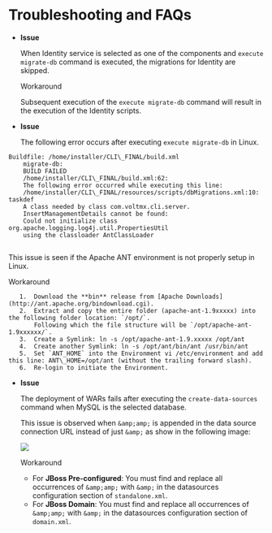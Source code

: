 ﻿
Troubleshooting and FAQs
========================

*   **Issue**
    
    When Identity service is selected as one of the components and `execute migrate-db` command is executed, the migrations for Identity are skipped.
    
    Workaround
    
    Subsequent execution of the `execute migrate-db` command will result in the execution of the Identity scripts.
    
*   **Issue**
    
    The following error occurs after executing `execute migrate-db` in Linux.
    
```
Buildfile: /home/installer/CLI\_FINAL/build.xml
    migrate-db:
    BUILD FAILED
    /home/installer/CLI\_FINAL/build.xml:62: 
    The following error occurred while executing this line:
    /home/installer/CLI\_FINAL/resources/scripts/dbMigrations.xml:10: taskdef 
    A class needed by class com.voltmx.cli.server.
    InsertManagementDetails cannot be found: 
    Could not initialize class org.apache.logging.log4j.util.PropertiesUtil 
    using the classloader AntClassLoader
    
```
    
This issue is seen if the Apache ANT environment is not properly setup in Linux.
    
Workaround

 ```   
    1.  Download the **bin** release from [Apache Downloads](http://ant.apache.org/bindownload.cgi).
    2.  Extract and copy the entire folder (apache-ant-1.9xxxxx) into the following folder location: `/opt/`.  
        Following which the file structure will be `/opt/apache-ant-1.9xxxxxx/`.
    3.  Create a Symlink: ln -s /opt/apache-ant-1.9.xxxxx /opt/ant
    4.  Create another Symlink: ln -s /opt/ant/bin/ant /usr/bin/ant
    5.  Set `ANT_HOME` into the Environment vi /etc/environment and add this line: ANT\_HOME=/opt/ant (without the trailing forward slash).
    6.  Re-login to initiate the Environment.

```
*   **Issue**
    
    The deployment of WARs fails after executing the `create-data-sources` command when MySQL is the selected database.
    
    This issue is observed when `&amp;amp;` is appended in the data source connection URL instead of just `&amp;` as show in the following image:
    
    ![](Resources/Images/troubleshooting2.png)
    
    Workaround
    
    *   For **JBoss Pre-configured**: You must find and replace all occurrences of `&amp;amp;` with `&amp;` in the datasources configuration section of `standalone.xml`.
    *   For **JBoss Domain**: You must find and replace all occurrences of `&amp;amp;` with `&amp;` in the datasources configuration section of `domain.xml`.

